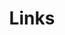 ---
layout: example
title: Links
permalink: /exemplos/links/
description: TBD

breadcrumb:
  - url: /
    title: Página inicial
  - url: /exemplos
    title: Exemplos
---